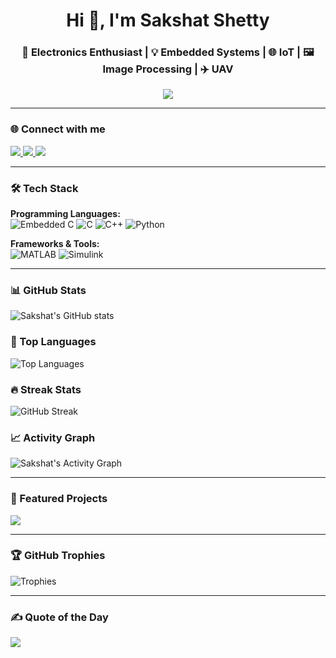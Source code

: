 <!-- Header with Typing Banner -->
<h1 align="center">Hi 👋, I'm Sakshat Shetty</h1>
<h3 align="center">🚀 Electronics Enthusiast | 💡 Embedded Systems | 🌐 IoT | 🖼️ Image Processing | ✈️ UAV</h3>

<p align="center">
  <img src="https://readme-typing-svg.herokuapp.com?size=22&duration=4000&color=00C9A7&center=true&vCenter=true&lines=Electronics+Enthusiast;Embedded+Systems+Developer;IoT+and+UAV+Projects;Always+Learning+New+Tech" />
</p>

---

### 🌐 Connect with me  
<p align="left">
  <a href="https://github.com/sakshathshetty05" target="_blank">
    <img src="https://img.shields.io/badge/-GitHub-181717?style=for-the-badge&logo=github&logoColor=white" />
  </a>
  <a href="mailto:sakshath2005shetty@gmail.com" target="_blank">
    <img src="https://img.shields.io/badge/-Gmail-red?style=for-the-badge&logo=gmail&logoColor=white" />
  </a>
  <a href="https://instagram.com/sakshath__shetty__" target="_blank">
    <img src="https://img.shields.io/badge/-Instagram-E4405F?style=for-the-badge&logo=instagram&logoColor=white" />
  </a>
</p>

---

### 🛠️ Tech Stack  
**Programming Languages:**  
![Embedded C](https://img.shields.io/badge/-Embedded%20C-00599C?logo=c&logoColor=white&style=for-the-badge) 
![C](https://img.shields.io/badge/-C-A8B9CC?logo=c&logoColor=black&style=for-the-badge) 
![C++](https://img.shields.io/badge/-C++-00599C?logo=cplusplus&logoColor=white&style=for-the-badge) 
![Python](https://img.shields.io/badge/-Python-3776AB?logo=python&logoColor=white&style=for-the-badge)  

**Frameworks & Tools:**  
![MATLAB](https://img.shields.io/badge/-MATLAB-0076A8?logo=mathworks&logoColor=white&style=for-the-badge) 
![Simulink](https://img.shields.io/badge/-Simulink-FF6F00?style=for-the-badge&logo=mathworks&logoColor=white)  

---

### 📊 GitHub Stats  
![Sakshat's GitHub stats](https://github-readme-stats.vercel.app/api?username=sakshathshetty05&theme=dark&show_icons=true&count_private=true&include_all_commits=true)  

### 📌 Top Languages  
![Top Languages](https://github-readme-stats.vercel.app/api/top-langs/?username=sakshathshetty05&theme=dark&layout=compact&hide=html)  

### 🔥 Streak Stats  
![GitHub Streak](https://streak-stats.demolab.com?user=sakshathshetty05&theme=dark&border_radius=5&date_format=j%20M%5B%20Y%5D)  

### 📈 Activity Graph  
![Sakshat's Activity Graph](https://github-readme-activity-graph.vercel.app/graph?username=sakshathshetty05&theme=react-dark&hide_border=false&area=true)  

---

### 🚀 Featured Projects  
<p align="left">
<a href="https://github.com/sakshathshetty05">
  <img src="https://github-readme-stats.vercel.app/api/pin/?username=sakshathshetty05&repo=your-project-repo&theme=dark" />
</a>
<!-- Add more pinned projects here -->
</p>

---

### 🏆 GitHub Trophies  
![Trophies](https://github-profile-trophy.vercel.app/?username=sakshathshetty05&theme=onedark&no-frame=true&margin-w=10)  

---

### ✍️ Quote of the Day  
![](https://quotes-github-readme.vercel.app/api?type=horizontal&theme=radical)  
